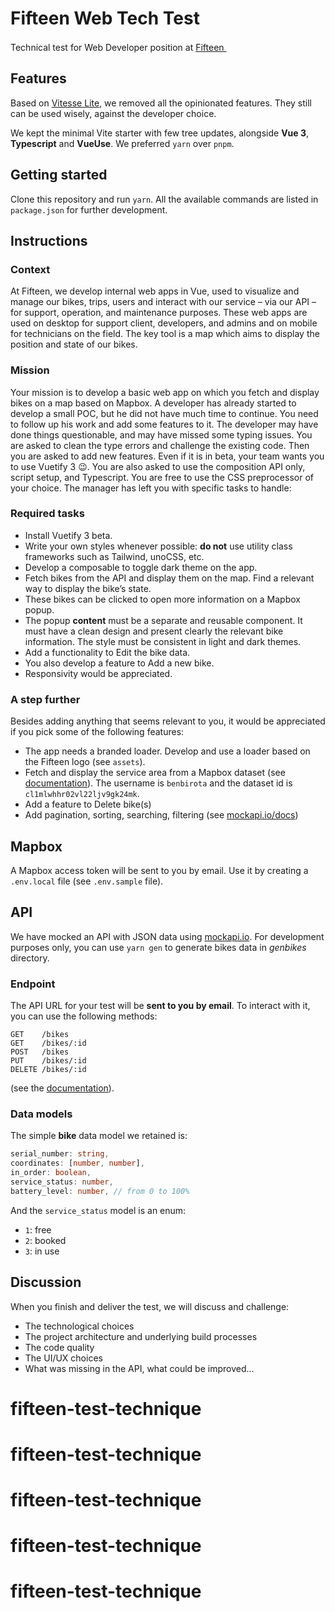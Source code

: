 # Fifteen Web Tech Test

Technical test for Web Developer position at <a href="https://fifteen.eu/">Fifteen <img width="16px" src="https://fifteen.eu/favicon-32x32.png"/></a>

## Features

Based on [Vitesse Lite](https://github.com/antfu/vitesse-lite), we removed all the opinionated features.
They still can be used wisely, against the developer choice.

We kept the minimal Vite starter with few tree updates, alongside **Vue 3**, **Typescript** and **VueUse**.
We preferred `yarn` over `pnpm`.

## Getting started

Clone this repository and run `yarn`. All the available commands are listed in `package.json` for further development.

## Instructions

### Context

At Fifteen, we develop internal web apps in Vue, used to visualize and manage our bikes, trips, users and interact with our service – via our API – for support, operation, and maintenance purposes. These web apps are used on desktop for support client, developers, and admins and on mobile for technicians on the field. The key tool is a map which aims to display the position and state of our bikes.

### Mission

Your mission is to develop a basic web app on which you fetch and display bikes on a map based on Mapbox. A developer has already started to develop a small POC, but he did not have much time to continue. You need to follow up his work and add some features to it. The developer may have done things questionable, and may have missed some typing issues. You are asked to clean the type errors and challenge the existing code. Then you are asked to add new features. Even if it is in beta, your team wants you to use Vuetify 3 😉. You are also asked to use the composition API only, script setup, and Typescript. You are free to use the CSS preprocessor of your choice. The manager has left you with specific tasks to handle:

### Required tasks

- Install Vuetify 3 beta.
- Write your own styles whenever possible: **do not** use utility class frameworks such as Tailwind, unoCSS, etc.
- Develop a composable to toggle dark theme on the app.
- Fetch bikes from the API and display them on the map. Find a relevant way to display the bike’s state.
- These bikes can be clicked to open more information on a Mapbox popup.
- The popup **content** must be a separate and reusable component. It must have a clean design and present clearly the relevant bike information. The style must be consistent in light and dark themes.
- Add a functionality to Edit the bike data.
- You also develop a feature to Add a new bike.
- Responsivity would be appreciated.

### A step further

Besides adding anything that seems relevant to you, it would be appreciated if you pick some of the following features:

- The app needs a branded loader. Develop and use a loader based on the Fifteen logo (see `assets`).
- Fetch and display the service area from a Mapbox dataset (see [documentation](https://docs.mapbox.com/api/maps/datasets/#list-features)). The username is `benbirota` and the dataset id is `cl1mlwhhr02vl22ljv9gk24mk`.
- Add a feature to Delete bike(s)
- Add pagination, sorting, searching, filtering (see [mockapi.io/docs](https://mockapi.io/docs))

## Mapbox

A Mapbox access token will be sent to you by email. Use it by creating a `.env.local` file (see `.env.sample` file).

## API

We have mocked an API with JSON data using [mockapi.io](https://mockapi.io/).
For development purposes only, you can use `yarn gen` to generate bikes data in _genbikes_ directory.

### Endpoint

The API URL for your test will be **sent to you by email**.
To interact with it, you can use the following methods:
```
GET    /bikes
GET    /bikes/:id
POST   /bikes
PUT    /bikes/:id
DELETE /bikes/:id
```
(see the [documentation](https://mockapi.io/docs)).

### Data models

The simple **bike** data model we retained is:
```ts
serial_number: string,
coordinates: [number, number],
in_order: boolean,
service_status: number,
battery_level: number, // from 0 to 100%
```

And the `service_status` model is an enum:
- `1`: free
- `2`: booked
- `3`: in use

## Discussion

When you finish and deliver the test, we will discuss and challenge:
- The technological choices
- The project architecture and underlying build processes
- The code quality
- The UI/UX choices
- What was missing in the API, what could be improved...
# fifteen-test-technique
# fifteen-test-technique
# fifteen-test-technique
# fifteen-test-technique
# fifteen-test-technique
